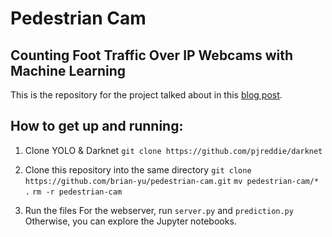 # Pedestrian Cam
## 	Counting Foot Traffic Over IP Webcams with Machine Learning

This is the repository for the project talked about in this [blog post](https://www.byu.io/2017/12/07/counting-people-with-ml). 

## How to get up and running:
1. Clone YOLO & Darknet
	`git clone https://github.com/pjreddie/darknet`

2. Clone this repository into the same directory
	`git clone https://github.com/brian-yu/pedestrian-cam.git`
	`mv pedestrian-cam/* .`
	`rm -r pedestrian-cam`

3. Run the files
	For the webserver, run `server.py` and `prediction.py`
	Otherwise, you can explore the Jupyter notebooks.
